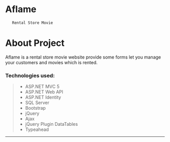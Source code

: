 # Aflame

```bash
   Rental Store Movie
```
# About Project
<p> Aflame  is a rental store movie website provide some forms let you manage your customers and movies which is rented.</p>

### Technologies used:
>* ASP.NET MVC 5
>* ASP.NET Web API
>* ASP.NET Identity
> * SQL Server
> * Bootstrap
> * jQuery
> * Ajax
> * jQuery Plugin DataTables
> * Typeahead
---
